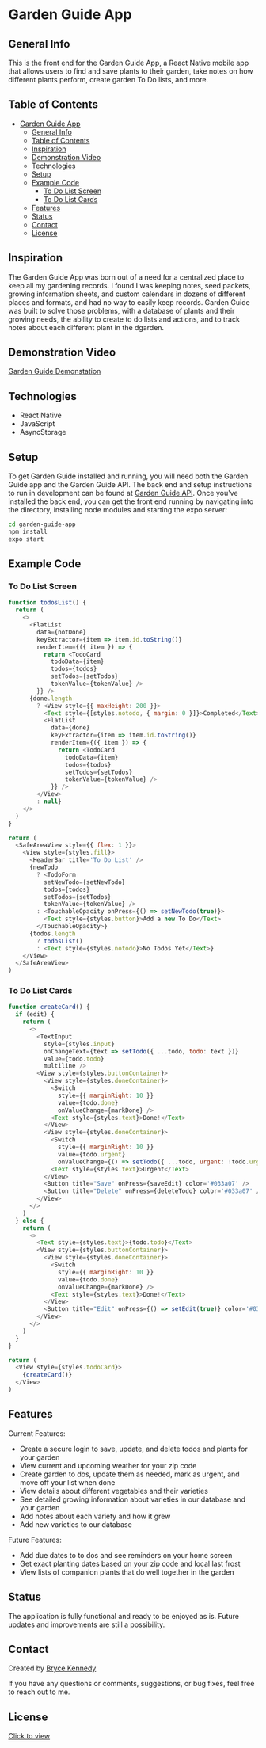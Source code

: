 # Garden Guide App

## General Info

This is the front end for the Garden Guide App, a React Native mobile app that allows users to find and save plants to their garden, take notes on how different plants perform, create garden To Do lists, and more.

## Table of Contents

- [Garden Guide App](#garden-guide-app)
  - [General Info](#general-info)
  - [Table of Contents](#table-of-contents)
  - [Inspiration](#inspiration)
  - [Demonstration Video](#demonstration-video)
  - [Technologies](#technologies)
  - [Setup](#setup)
  - [Example Code](#example-code)
    - [To Do List Screen](#to-do-list-screen)
    - [To Do List Cards](#to-do-list-cards)
  - [Features](#features)
  - [Status](#status)
  - [Contact](#contact)
  - [License](#license)

## Inspiration

The Garden Guide App was born out of a need for a centralized place to keep all my gardening records. I found I was keeping notes, seed packets, growing information sheets, and custom calendars in dozens of different places and formats, and had no way to easily keep records. Garden Guide was built to solve those problems, with a database of plants and their growing needs, the ability to create to do lists and actions, and to track notes about each different plant in the dgarden.

## Demonstration Video

[Garden Guide Demonstation](https://www.youtube.com/)

## Technologies

- React Native
- JavaScript
- AsyncStorage

## Setup

To get Garden Guide installed and running, you will need both the Garden Guide app and the Garden Guide API. The back end and setup instructions to run in development can be found at [Garden Guide API](https://github.com/btken88/garden-guide-api). Once you've installed the back end, you can get the front end running by navigating into the directory, installing node modules and starting the expo server:

```bash
cd garden-guide-app
npm install
expo start
```

## Example Code

### To Do List Screen

```javascript
function todosList() {
  return (
    <>
      <FlatList
        data={notDone}
        keyExtractor={item => item.id.toString()}
        renderItem={({ item }) => {
          return <TodoCard
            todoData={item}
            todos={todos}
            setTodos={setTodos}
            tokenValue={tokenValue} />
        }} />
      {done.length
        ? <View style={{ maxHeight: 200 }}>
          <Text style={[styles.notodo, { margin: 0 }]}>Completed</Text>
          <FlatList
            data={done}
            keyExtractor={item => item.id.toString()}
            renderItem={({ item }) => {
              return <TodoCard
                todoData={item}
                todos={todos}
                setTodos={setTodos}
                tokenValue={tokenValue} />
            }} />
        </View>
        : null}
    </>
  )
}

return (
  <SafeAreaView style={{ flex: 1 }}>
    <View style={styles.fill}>
      <HeaderBar title='To Do List' />
      {newTodo
        ? <TodoForm
          setNewTodo={setNewTodo}
          todos={todos}
          setTodos={setTodos}
          tokenValue={tokenValue} />
        : <TouchableOpacity onPress={() => setNewTodo(true)}>
          <Text style={styles.button}>Add a new To Do</Text>
        </TouchableOpacity>}
      {todos.length
        ? todosList()
        : <Text style={styles.notodo}>No Todos Yet</Text>}
    </View>
  </SafeAreaView>
)
```

### To Do List Cards

```javascript
function createCard() {
  if (edit) {
    return (
      <>
        <TextInput
          style={styles.input}
          onChangeText={text => setTodo({ ...todo, todo: text })}
          value={todo.todo}
          multiline />
        <View style={styles.buttonContainer}>
          <View style={styles.doneContainer}>
            <Switch
              style={{ marginRight: 10 }}
              value={todo.done}
              onValueChange={markDone} />
            <Text style={styles.text}>Done!</Text>
          </View>
          <View style={styles.doneContainer}>
            <Switch
              style={{ marginRight: 10 }}
              value={todo.urgent}
              onValueChange={() => setTodo({ ...todo, urgent: !todo.urgent })} />
            <Text style={styles.text}>Urgent</Text>
          </View>
          <Button title="Save" onPress={saveEdit} color='#033a07' />
          <Button title="Delete" onPress={deleteTodo} color='#033a07' />
        </View>
      </>
    )
  } else {
    return (
      <>
        <Text style={styles.text}>{todo.todo}</Text>
        <View style={styles.buttonContainer}>
          <View style={styles.doneContainer}>
            <Switch
              style={{ marginRight: 10 }}
              value={todo.done}
              onValueChange={markDone} />
            <Text style={styles.text}>Done!</Text>
          </View>
          <Button title="Edit" onPress={() => setEdit(true)} color='#033a07' />
        </View>
      </>
    )
  }
}

return (
  <View style={styles.todoCard}>
    {createCard()}
  </View>
)
```

## Features

Current Features:

- Create a secure login to save, update, and delete todos and plants for your garden
- View current and upcoming weather for your zip code
- Create garden to dos, update them as needed, mark as urgent, and move off your list when done
- View details about different vegetables and their varieties
- See detailed growing information about varieties in our database and your garden
- Add notes about each variety and how it grew
- Add new varieties to our database

Future Features:

- Add due dates to to dos and see reminders on your home screen
- Get exact planting dates based on your zip code and local last frost
- View lists of companion plants that do well together in the garden

## Status

The application is fully functional and ready to be enjoyed as is. Future updates and improvements are still a possibility.

## Contact

Created by [Bryce Kennedy](https://www.linkedin.com/in/bryce-kennedy/)

If you have any questions or comments, suggestions, or bug fixes, feel free to reach out to me.

## License

[Click to view](https://github.com/btken88/garden-guide-app/blob/master/license.txt)
